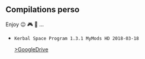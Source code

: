 ## Compilations perso

Enjoy :wink: :video_game: :rocket: ...


- `Kerbal Space Program 1.3.1 MyMods HD 2018-03-18`

  [>GoogleDrive](https://drive.google.com/open?id=1aIk-VkKG_ghISsIflSrDfT4LG5iuyiwB)
